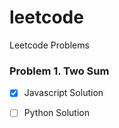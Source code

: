 # leetcode
Leetcode Problems

### Problem 1. Two Sum  
- [x] Javascript Solution   
- [ ] Python Solution  

